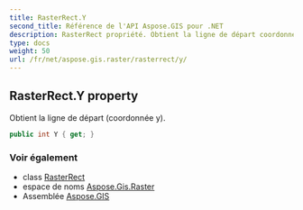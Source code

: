 ```yaml
---
title: RasterRect.Y
second_title: Référence de l'API Aspose.GIS pour .NET
description: RasterRect propriété. Obtient la ligne de départ coordonnée y.
type: docs
weight: 50
url: /fr/net/aspose.gis.raster/rasterrect/y/
---
```

## RasterRect.Y property

Obtient la ligne de départ (coordonnée y).

```csharp
public int Y { get; }
```

### Voir également

* class [RasterRect](../)
* espace de noms [Aspose.Gis.Raster](../../rasterrect/)
* Assemblée [Aspose.GIS](../../../)


